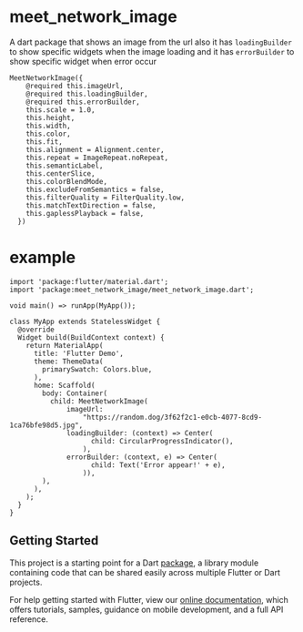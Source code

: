# meet_network_image

A dart package that shows an image from the url 
also it has `loadingBuilder` to show specific 
widgets when the image loading and it has `errorBuilder` 
to show specific widget when error occur

```
MeetNetworkImage({
    @required this.imageUrl,
    @required this.loadingBuilder,
    @required this.errorBuilder,
    this.scale = 1.0,
    this.height,
    this.width,
    this.color,
    this.fit,
    this.alignment = Alignment.center,
    this.repeat = ImageRepeat.noRepeat,
    this.semanticLabel,
    this.centerSlice,
    this.colorBlendMode,
    this.excludeFromSemantics = false,
    this.filterQuality = FilterQuality.low,
    this.matchTextDirection = false,
    this.gaplessPlayback = false,
  }) 
```

# example

```
import 'package:flutter/material.dart';
import 'package:meet_network_image/meet_network_image.dart';

void main() => runApp(MyApp());

class MyApp extends StatelessWidget {
  @override
  Widget build(BuildContext context) {
    return MaterialApp(
      title: 'Flutter Demo',
      theme: ThemeData(
        primarySwatch: Colors.blue,
      ),
      home: Scaffold(
        body: Container(
          child: MeetNetworkImage(
              imageUrl:
                  "https://random.dog/3f62f2c1-e0cb-4077-8cd9-1ca76bfe98d5.jpg",
              loadingBuilder: (context) => Center(
                    child: CircularProgressIndicator(),
                  ),
              errorBuilder: (context, e) => Center(
                    child: Text('Error appear!' + e),
                  )),
        ),
      ),
    );
  }
}

```

## Getting Started

This project is a starting point for a Dart
[package](https://flutter.dev/developing-packages/),
a library module containing code that can be shared easily across
multiple Flutter or Dart projects.

For help getting started with Flutter, view our 
[online documentation](https://flutter.dev/docs), which offers tutorials, 
samples, guidance on mobile development, and a full API reference.
